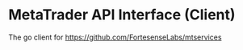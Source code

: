 # MetaTrader API Interface (Client)


The go client for https://github.com/FortesenseLabs/mtservices
